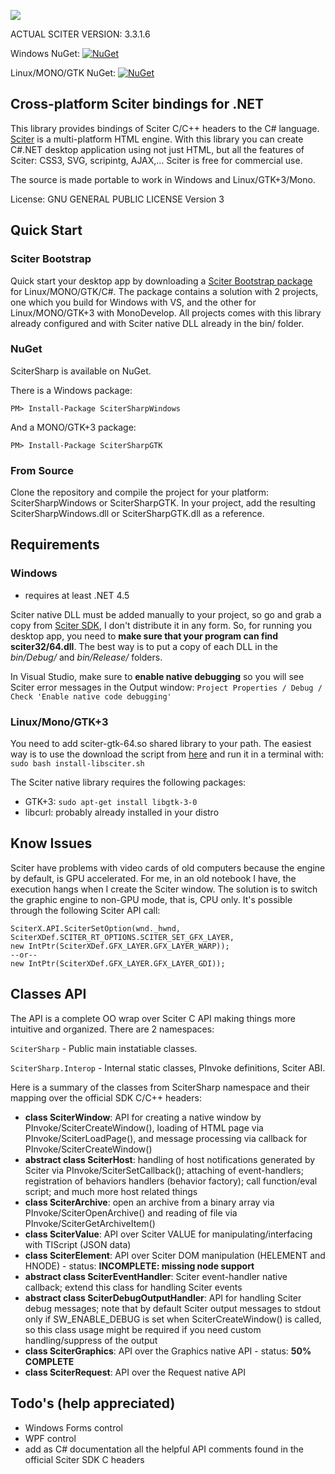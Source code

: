 ![](http://misoftware.rs/Content/BlogCDN/csharp-bindings.png)

ACTUAL SCITER VERSION: 3.3.1.6

Windows NuGet: [![NuGet](https://img.shields.io/badge/nuget-v1.0.8-blue.svg)](https://www.nuget.org/packages/SciterSharpWindows/)

Linux/MONO/GTK NuGet: [![NuGet](https://img.shields.io/badge/nuget-v1.0.8-blue.svg)](https://www.nuget.org/packages/SciterSharpGTK/)


## Cross-platform Sciter bindings for .NET

This library provides bindings of Sciter C/C++ headers to the C# language. [Sciter](http://sciter.com/download/) is a multi-platform HTML engine. With this library you can create C#.NET desktop application using not just HTML, but all the features of Sciter: CSS3, SVG, scripintg, AJAX,... Sciter is free for commercial use.

The source is made portable to work in Windows and Linux/GTK+3/Mono.

License: GNU GENERAL PUBLIC LICENSE Version 3


## Quick Start

### Sciter Bootstrap

Quick start your desktop app by downloading a [Sciter Bootstrap package](http://misoftware.rs/Bootstrap/Download) for Linux/MONO/GTK/C#. The package contains a solution with 2 projects, one which you build for Windows with VS, and the other for Linux/MONO/GTK+3 with MonoDevelop. All projects comes with this library already configured and with Sciter native DLL already in the bin/ folder.

### NuGet

SciterSharp is available on NuGet.

There is a Windows package:
```
PM> Install-Package SciterSharpWindows
```

And a MONO/GTK+3 package: 

```
PM> Install-Package SciterSharpGTK
```

### From Source

Clone the repository and compile the project for your platform: SciterSharpWindows or SciterSharpGTK. In your project, add the resulting SciterSharpWindows.dll or SciterSharpGTK.dll as a reference.

## Requirements

### Windows
- requires at least .NET 4.5

Sciter native DLL must be added manually to your project, so go and grab a copy from [Sciter SDK](http://sciter.com/sdk/sciter-sdk-3.zip), I don't distribute it in any form. So, for running you desktop app, you need to **make sure that your program can find sciter32/64.dll**. The best way is to put a copy of each DLL in the *bin/Debug/* and *bin/Release/* folders.

In Visual Studio, make sure to **enable native debugging** so you will see Sciter error messages in the Output window: ```Project Properties / Debug / Check 'Enable native code debugging'```
 
### Linux/Mono/GTK+3

You need to add sciter-gtk-64.so shared library to your path. The easiest way is to use the download the script from [here](https://raw.githubusercontent.com/midiway/SciterBootstrap-CSharp/TemplateMultiPlatform/install-libsciter.sh) and run it in a terminal with: ```sudo bash install-libsciter.sh```

The Sciter native library requires the following packages:
- GTK+3: ```sudo apt-get install libgtk-3-0```
- libcurl: probably already installed in your distro


## Know Issues

Sciter have problems with video cards of old computers because the engine by default, is GPU accelerated. For me, in an old notebook I have, the execution hangs when I create the Sciter window. The solution is to switch the graphic engine to non-GPU mode, that is, CPU only. It's possible through the following Sciter API call:

```
SciterX.API.SciterSetOption(wnd._hwnd, SciterXDef.SCITER_RT_OPTIONS.SCITER_SET_GFX_LAYER,
new IntPtr(SciterXDef.GFX_LAYER.GFX_LAYER_WARP));
--or--
new IntPtr(SciterXDef.GFX_LAYER.GFX_LAYER_GDI));
```

## Classes API

The API is a complete OO wrap over Sciter C API making things more intuitive and organized.
There are 2 namespaces:

```SciterSharp``` - Public main instatiable classes.

```SciterSharp.Interop``` - Internal static classes, PInvoke definitions, Sciter ABI.

Here is a summary of the classes from SciterSharp namespace and their mapping over the official SDK C/C++ headers:

- **class SciterWindow**: API for creating a native window by PInvoke/SciterCreateWindow(), loading of HTML page via PInvoke/SciterLoadPage(), and message processing via callback for PInvoke/SciterCreateWindow()
- **abstract class SciterHost**: handling of host notifications generated by Sciter via PInvoke/SciterSetCallback(); attaching of event-handlers; registration of behaviors handlers (behavior factory); call function/eval script; and much more host related things
- **class SciterArchive**: open an archive from a binary array via PInvoke/SciterOpenArchive() and reading of file via PInvoke/SciterGetArchiveItem()
- **class SciterValue**: API over Sciter VALUE for manipulating/interfacing with TIScript (JSON data)
- **class SciterElement**: API over Sciter DOM manipulation (HELEMENT and HNODE) - status: **INCOMPLETE: missing node support**
- **abstract class SciterEventHandler**: Sciter event-handler native callback; extend this class for handling Sciter events
- **abstract class SciterDebugOutputHandler**: API for handling Sciter debug messages; note that by default Sciter output messages to stdout only if SW_ENABLE_DEBUG is set when SciterCreateWindow() is called, so this class usage might be required if you need custom handling/suppress of the output
- **class SciterGraphics**: API over the Graphics native API - status: **50% COMPLETE**
- **class SciterRequest**: API over the Request native API


## Todo's (help appreciated) 

- Windows Forms control
- WPF control
- add as C# documentation all the helpful API comments found in the official Sciter SDK C headers